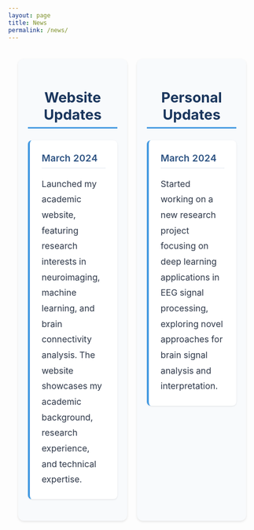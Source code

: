 ```yaml
---
layout: page
title: News
permalink: /news/
---
```


<style>
.news-table {
    width: 100%;
    border-collapse: separate;
    border-spacing: 20px;
}

.news-cell {
    width: 50%;
    padding: 20px;
    vertical-align: top;
    background: #f8fafc;
    border-radius: 12px;
    box-shadow: 0 2px 4px rgba(0,0,0,0.1);
}

.news-title {
    font-size: 1.8rem;
    color: #1a365d;
    margin-bottom: 1.5rem;
    padding-bottom: 0.5rem;
    border-bottom: 3px solid #4299e1;
    text-align: center;
}

.news-item {
    margin-bottom: 1.5rem;
    padding: 1.5rem;
    background: white;
    border-radius: 8px;
    border-left: 4px solid #4299e1;
    box-shadow: 0 1px 3px rgba(0,0,0,0.1);
}

.news-date {
    font-size: 1.2rem;
    color: #2c5282;
    font-weight: 600;
    margin-bottom: 1rem;
    padding-bottom: 0.5rem;
    border-bottom: 1px solid #e2e8f0;
}

.news-content {
    font-size: 1.1rem;
    line-height: 1.8;
    color: #2d3748;
}

@media (max-width: 768px) {
    .news-table {
        display: block;
    }
    
    .news-cell {
        display: block;
        width: 100%;
        margin-bottom: 20px;
    }
    
    .news-title {
        font-size: 1.5rem;
    }
    
    .news-item {
        padding: 1rem;
    }
    
    .news-date {
        font-size: 1.1rem;
    }
    
    .news-content {
        font-size: 1rem;
    }
}
</style>

<table class="news-table">
    <tr>
        <td class="news-cell">
            <h2 class="news-title">Website Updates</h2>
            <div class="news-item">
                <div class="news-date">March 2024</div>
                <div class="news-content">
                    Launched my academic website, featuring research interests in neuroimaging, machine learning, and brain connectivity analysis. The website showcases my academic background, research experience, and technical expertise.
                </div>
            </div>
        </td>
        <td class="news-cell">
            <h2 class="news-title">Personal Updates</h2>
            <div class="news-item">
                <div class="news-date">March 2024</div>
                <div class="news-content">
                    Started working on a new research project focusing on deep learning applications in EEG signal processing, exploring novel approaches for brain signal analysis and interpretation.
                </div>
            </div>
        </td>
    </tr>
</table> 